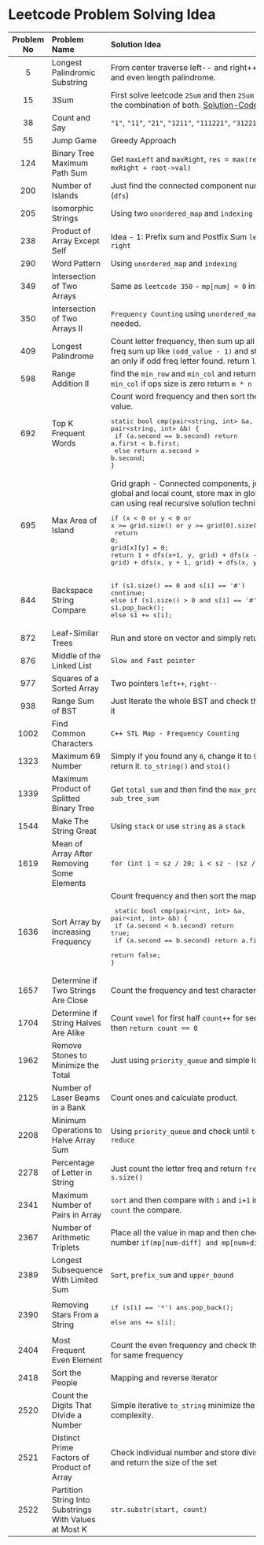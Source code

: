 # Leetcode Problem Solving Idea 

| Problem No | Problem Name                       | Solution Idea                                                                                                                                                                                                                                                  |
| :--------: | :--------------------------------- | :------------------------------------------------------------------------------------------------------------------------------------------------------------------------------------------------------------------------------------------------------------- |
|     5      | Longest Palindromic Substring      | From center traverse left-- and right++, check both odd and even length palindrome.                                                                                                                                                                            |
|15| 3Sum|First solve leetcode `2Sum` and then `2Sum II`, then `3Sum` is the combination of both. [Solution-Code](https://github.com/Nahid-Hassan/job-prep/blob/main/leetcode/15.%203sum/neetcode.cpp)|
|     38     | Count and Say                      | `"1"`, `"11"`, `"21"`, `"1211"`, `"111221"`, `"312211"`                                                                                                                                                                                                        |
|55|Jump Game| Greedy Approach |
|124| Binary Tree Maximum Path Sum| Get `maxLeft` and `maxRight`, `res = max(res, mxLeft + mxRight + root->val)`| 
|200| Number of Islands| Just find the connected component numbers in grid (`dfs`)|
|205| Isomorphic Strings| Using two `unordered_map` and `indexing`|
|238| Product of Array Except Self|Idea - 1: Prefix sum and Postfix Sum `left - index - right`|
|290| Word Pattern| Using `unordered_map` and `indexing`|
|349| Intersection of Two Arrays| Same as `leetcode 350` - `mp[num] = 0` instead `mp[num]--` | 
|350| Intersection of Two Arrays II|`Frequency Counting`  using `unordered_map`. Ordering not needed.|
|    409     | Longest Palindrome                 | Count letter frequency, then sum up all even, for odd freq sum up like `(odd_value - 1)` and store `carry = 1`; if an only if odd freq letter found. return `len + carry`                                                                                      |
|598| Range Addition II| find the `min_row` and `min_col` and return the `min_row * min_col` if ops size is zero return `m * n` |
|    692     | Top K Frequent Words               | Count word frequency and then sort the map based on value. <pre>static bool cmp(pair<string, int> &a, pair<string, int> &b) { <br>    if (a.second == b.second) return a.first < b.first; <br>    else return a.second > b.second;<br>}</pre>                  |
|695| Max Area of Island|Grid graph - Connected components, just maintain a global and local count, store max in global count or you can using real recursive solution technique <pre>if (x < 0 or y < 0 or x >= grid.size() or y >= grid[0].size() or !grid[x][y])<br>    return 0;<br>grid[x][y] = 0;<br>return 1 + dfs(x+1, y, grid) + dfs(x - 1, y, grid) + dfs(x, y + 1, grid) + dfs(x, y - 1, grid);</pre>|
|844| Backspace String Compare|<pre>if (s1.size() == 0 and s[i] == '#') continue;<br>else if (s1.size() > 0 and s[i] == '#') s1.pop_back();<br>else s1 += s[i];</pre>|
|872| Leaf-Similar Trees|Run and store on vector and simply return `left == right`|
|876| Middle of the Linked List| `Slow and Fast pointer` |
|977| Squares of a Sorted Array|Two pointers `left++`, `right--`|
|938| Range Sum of BST|Just Iterate the whole BST and check the range and sum it|
|1002| Find Common Characters| `C++ STL Map - Frequency Counting`|
|1323| Maximum 69 Number|Simply if you found any `6`, change it to `9` and immediate return it. `to_string()` and `stoi()`|
|1339| Maximum Product of Splitted Binary Tree| Get `total_sum` and then find the `max_prod` based on `sub_tree_sum`|
|1544| Make The String Great | Using `stack` or use `string` as a `stack` |
|1619| Mean of Array After Removing Some Elements| `for (int i = sz / 20; i < sz - (sz / 20); i++`|
|    1636    | Sort Array by Increasing Frequency | Count frequency and then sort the map using following, <pre> static bool cmp(pair<int, int> &a, pair<int, int> &b) { <br>    if (a.second < b.second) return true;<br>    if (a.second == b.second) return a.first >= b.first;<br>    return false;<br>}</pre> |
|1657| Determine if Two Strings Are Close| Count the frequency and test character set|
|1704| Determine if String Halves Are Alike|Count `vowel` for first half `count++` for second half `count--` then `return count == 0`|
|1962| Remove Stones to Minimize the Total| Just using `priority_queue` and simple logic| 
|2125| Number of Laser Beams in a Bank| Count ones and calculate product. |
|2208| Minimum Operations to Halve Array Sum| Using `priority_queue` and check until `total / 2 > reduce`|
|2278 | Percentage of Letter in String| Just count the letter freq and return `freq * 100 / s.size()`|
|    2341    | Maximum Number of Pairs in Array   | `sort` and then compare with `i` and `i+1` index value and `count` the compare.                                                                                                                                                                                |
|2367| Number of Arithmetic Triplets|Place all the value in map and then check for every number `if(mp[num-diff] and mp[num+diff]) count++`.|
|2389| Longest Subsequence With Limited Sum|`Sort`, `prefix_sum` and `upper_bound`|
|2390| Removing Stars From a String| <pre>if (s[i] == '*') ans.pop_back(); <br>else ans += s[i];</pre>
|2404| Most Frequent Even Element| Count the even frequency and check the smallest one if for same frequency |
|2418 | Sort the People| Mapping and reverse iterator | 
|2520| Count the Digits That Divide a Number|Simple iterative `to_string` minimize the coding complexity.|
|2521| Distinct Prime Factors of Product of Array| Check individual number and store divisor into the set and return the size of the set|
|2522| Partition String Into Substrings With Values at Most K|`str.substr(start, count)`|